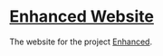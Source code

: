 # [Enhanced Website](https://idealarch.github.io/enhanced-website)
The website for the project [Enhanced](https://github.com/idealarch/Enhanced).

